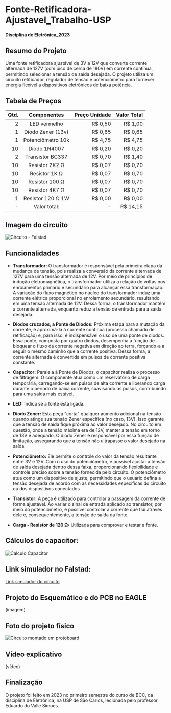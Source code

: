 # Fonte-Retificadora-Ajustavel_Trabalho-USP
#### Disciplina de Eletrônica_2023

## Resumo do Projeto
Uma fonte retificadora ajustável de 3V a 12V que converte corrente alternada de 127V (com pico de cerca de 180V) em corrente contínua, permitindo selecionar a tensão de saída desejada. O projeto utiliza um circuito retificador, regulador de tensão e potenciômetro para fornecer energia flexível a dispositivos eletrônicos de baixa potência.

## Tabela de Preços
| Qtd. | Componentes         | Preço Unidade | Valor Total |
|-----:|:-------------------:| -------------:| -----------:|
| 2    | LED vermelho        | R$ 0,50       | R$ 1,00     |
| 1    | Diodo Zener (13v)   | R$ 0,65       | R$ 0,65     | 
| 1    | Potenciômetro 10k   | R$ 4,75       | R$ 4,75     |
| 10   | Diodo 1N4007        | R$ 0,20       | R$ 0,20     |
| 2    | Transistor BC337    | R$ 0,70       | R$ 1,40     |
| 10   | Resistor 2K2 Ω      | R$ 0,07       | R$ 0,70     |
| 10   | Resistor 1K Ω       | R$ 0,07       | R$ 0,70     |
| 10   | Resistor 100 Ω      | R$ 0,07       | R$ 0,70     |
| 10   | Resistor 4K7 Ω      | R$ 0,07       | R$ 0,70     |
| 1    | Resistor 120 Ω  1W  | R$ 0,00       | R$ 0,00     |
| -    | Valor total:        | -             | R$ 14,15    |

## Imagem do circuito
![Circuito - Falstad](https://github.com/eduda-agc/FonteRetificadoraAjustavel-Trabalho-USP/assets/137100218/31f3f68e-4767-416d-ac14-bc1269d75910 "Circuito pelo Falstad")

## Funcionalidades
+ **Transformador:** O transformador é responsável pela primeira etapa da mudança de tensão, pois realiza a conversão da corrente alternada de 127V para uma tensão alternada de 12V. Por meio de princípios de indução eletromagnética, o transformador utiliza a relação de voltas nos enrolamentos primário e secundário para alcançar essa transformação. A variação do fluxo magnético no núcleo do transformador induz uma corrente elétrica proporcional no enrolamento secundário, resultando em uma tensão alternada de 12V. Dessa forma, o transformador mantém a corrente alternada, enquanto reduz a tensão de entrada para a saída desejada.

+ **Diodos cruzados, a Ponte de Diodos:** Próxima etapa para a mutação da corrente, é aproximá-la à corrente contínua (processo chamado de retificação) e, para isso, é indispensável o uso de uma ponte de diodos. Essa ponte, composta por quatro diodos, desempenha a função de bloquear o fluxo da corrente negativa em direção ao terra, forçando-a a seguir o mesmo caminho que a corrente positiva. Dessa forma, a corrente alternada é convertida em pulsos de corrente positiva constante.

+ **Capacitor:** Paralela à Ponte de Diodos, o capacitor realiza o processo de filtragem. O componente atua como um reservatório de carga temporária, carregando-se em pulsos de alta corrente e liberando carga durante o período de baixa corrente, suavisando os pulsos,  contribuindo para uma saída mais estável. 

+ **LED:** Indica se a fonte está ligada.

+ **Diodo Zener:** Esta peça "corta" qualquer aumento adicional na tensão quando atinge sua tensão Zener específica (no caso, 13V). Isso garante que a tensão de saída fique próxima ao valor desejado. No circuito em questão, onde a tensão máxima era de 12V, manter a tensão em torno de 13V é adequado. O diodo Zener é responsável por essa função de limitação, assegurando que a tensão não ultrapasse o valor desejado na saída.

+ **Potenciômetro:** Ele permite o controle do valor da tensão resultante entre 3V e 12V. Com o uso do potenciômetro, é possível ajustar a tensão de saída desejada dentro dessa faixa, proporcionando flexibilidade e controle preciso sobre a tensão fornecida pelo circuito. O potenciômetro atua como um dispositivo de ajuste, permitindo que o usuário defina a tensão desejada de acordo com as necessidades específicas do circuito ou dos dispositivos conectados

+ **Transistor:** A peça é utilizado para controlar a passagem da corrente de forma ajustável. Ao variar o sinal de entrada aplicado ao transistor, por meio do potenciômetro, é possível controlar a corrente que flui através dele e, consequentemente, a tensão de saída da fonte. 

+ **Carga - Resistor de 120 Ω:** Utilizada para comprovar e testar a fonte.

## Cálculos do capacitor:
![Calculo Capacitor][Calculo Capacitor]

[Calculo Capacitor]: https://github.com/eduda-agc/FonteRetificadoraAjustavel-Trabalho-USP/issues/5#issue-1799663398 "Calculo Capacitor"

## Link simulador no Falstad:
[Link simulador do circuito ](https://tinyurl.com/25djvyen)

## Projeto do Esquemático e do PCB no EAGLE
(imagem)

## Foto do projeto físico
![Circuito montado em protoboard](https://github.com/eduda-agc/FonteRetificadoraAjustavel-Trabalho-USP/issues/4#issue-1799644321 "Circuito montado em protoboard")

## Vídeo explicativo
(vídeo)

## Finalização
O projeto foi feito em 2023 no primeiro semestre do curso de BCC, da disciplina de Eletrônica,
na USP de São Carlos, lecionada pelo professor Eduardo do Valle Simoes. 




